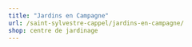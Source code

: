 ```yaml
---
title: "Jardins en Campagne"
url: /saint-sylvestre-cappel/jardins-en-campagne/
shop: centre de jardinage
---
```

